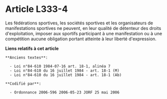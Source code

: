 # Article L333-4

Les fédérations sportives, les sociétés sportives et les organisateurs de manifestations sportives ne peuvent, en leur
qualité de détenteur des droits d'exploitation, imposer aux sportifs participant à une manifestation ou à une compétition
aucune obligation portant atteinte à leur liberté d'expression.

**Liens relatifs à cet article**

	**Anciens textes**:

	  - Loi n°84-610 1984-07-16 art. 18-1, alinéa 7
	  - Loi n°84-610 du 16 juillet 1984 - art. 18-1 (M)
	  - Loi n°84-610 du 16 juillet 1984 - art. 18-1 (Ab)

	**Codifié par**:

	  - Ordonnance 2006-596 2006-05-23 JORF 25 mai 2006
